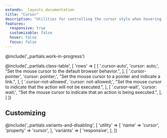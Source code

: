 ```yaml
---
extends: _layouts.documentation
title: "Cursor"
description: "Utilities for controlling the cursor style when hovering over an element."
features:
  responsive: true
  customizable: false
  hover: false
  focus: false
---
```


@include('_partials.work-in-progress')

@include('_partials.class-table', [
  'rows' => [
    [
      '.cursor-auto',
      'cursor: auto;',
      "Set the mouse cursor to the default browser behavior.",
    ],
    [
      '.cursor-pointer',
      'cursor: pointer;',
      "Set the mouse cursor to a pointer and indicate a link.",
    ],
    [
      '.cursor-not-allowed',
      'cursor: not-allowed;',
      "Set the mouse cursor to indicate that the action will not be executed.",
    ],
    [
      '.cursor-wait',
      'cursor: wait;',
      "Set the mouse cursor to indicate that an action is being executed.",
    ],
  ]
])

## Customizing

@include('_partials.variants-and-disabling', [
    'utility' => [
        'name' => 'cursor',
        'property' => 'cursor',
    ],
    'variants' => [
        'responsive',
    ],
])
